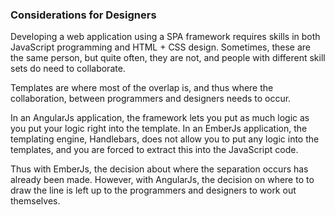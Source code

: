 ### Considerations for Designers

Developing a web application using a SPA framework requires skills in both
JavaScript programming and HTML + CSS design.
Sometimes, these are the same person, but quite often, they are not,
and people with different skill sets do need to collaborate.

Templates are where most of the overlap is, and thus where the collaboration,
between programmers and designers needs to occur.

In an AngularJs application, the framework lets you put as much logic as you put your
logic right into the template.
In an EmberJs application, the templating engine, Handlebars,
does not allow you to put any logic into the templates,
and you are forced to extract this into the JavaScript code.

Thus with EmberJs, the decision about where the separation occurs
has already been made.
However, with AngularJs, the decision on where to to draw the line
is left up to the programmers and designers to work out themselves.
